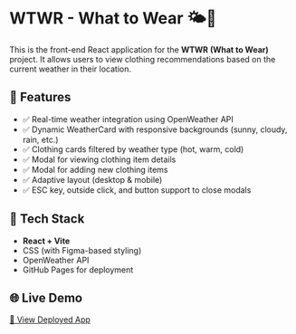 # WTWR - What to Wear 🌤️🧥

This is the front-end React application for the **WTWR (What to Wear)** project. It allows users to view clothing recommendations based on the current weather in their location.

## 📌 Features

- ✅ Real-time weather integration using OpenWeather API
- ✅ Dynamic WeatherCard with responsive backgrounds (sunny, cloudy, rain, etc.)
- ✅ Clothing cards filtered by weather type (hot, warm, cold)
- ✅ Modal for viewing clothing item details
- ✅ Modal for adding new clothing items
- ✅ Adaptive layout (desktop & mobile)
- ✅ ESC key, outside click, and button support to close modals

## 🧪 Tech Stack

- **React + Vite**
- CSS (with Figma-based styling)
- OpenWeather API
- GitHub Pages for deployment

## 🌐 Live Demo

[🔗 View Deployed App](https://vmpgonzalez.github.io/se_project_react/)
